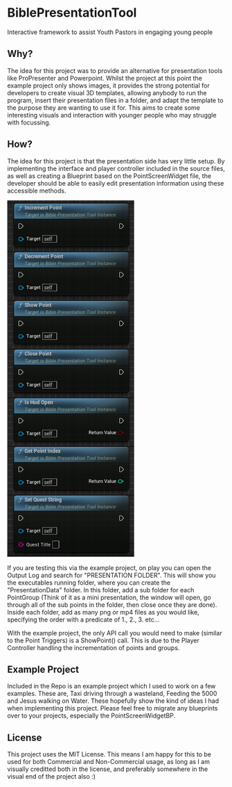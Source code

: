 # BiblePresentationTool
 Interactive framework to assist Youth Pastors in engaging young people

## Why?
The idea for this project was to provide an alternative for presentation tools like ProPresenter and Powerpoint. Whilst the project at this point the example project only shows images, it provides the strong potential for developers to create visual 3D templates, allowing anybody to run the program, insert their presentation files in a folder, and adapt the template to the purpose they are wanting to use it for. This aims to create some interesting visuals and interaction with younger people who may struggle with focussing.

## How?
The idea for this project is that the presentation side has very little setup. By implementing the interface and player controller included in the source files, as well as creating a Blueprint based on the PointScreenWidget file, the developer should be able to easily edit presentation information using these accessible methods.

![alt text](ReadmeImages/InterfaceAPI.PNG)

If you are testing this via the example project, on play you can open the Output Log and search for "PRESENTATION FOLDER". This will show you the executables running folder, where you can create the "PresentationData" folder. In this folder, add a sub folder for each PointGroup (Think of it as a mini presentation, the window will open, go through all of the sub points in the folder, then close once they are done). Inside each folder, add as many png or mp4 files as you would like, specifying the order with a predicate of 1., 2., 3. etc...

With the example project, the only API call you would need to make (similar to the Point Triggers) is a ShowPoint() call. This is due to the Player Controller handling the incrementation of points and groups.

## Example Project
Included in the Repo is an example project which I used to work on a few examples. These are, Taxi driving through a wasteland, Feeding the 5000 and Jesus walking on Water. These hopefully show the kind of ideas I had when implementing this project. Please feel free to migrate any blueprints over to your projects, especially the PointScreenWidgetBP.

## License
This project uses the MIT License. This means I am happy for this to be used for both Commercial and Non-Commercial usage, as long as I am visually creditted both in the license, and preferably somewhere in the visual end of the project also :)
